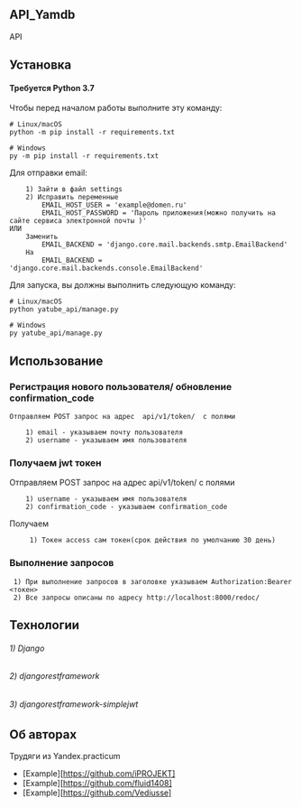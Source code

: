 ## API_Yamdb

API 
## Установка
#### **Требуется Python 3.7**

Чтобы перед началом работы выполните эту команду:
```
# Linux/macOS
python -m pip install -r requirements.txt

# Windows
py -m pip install -r requirements.txt
```

Для отправки email: 
```
    1) Зайти в файл settings
    2) Исправить переменные
        EMAIL_HOST_USER = 'example@domen.ru'
        EMAIL_HOST_PASSWORD = 'Пароль приложения(можно получить на сайте сервиса электронной почты )'
ИЛИ
    Заменить 
        EMAIL_BACKEND = 'django.core.mail.backends.smtp.EmailBackend'
    На
        EMAIL_BACKEND = 'django.core.mail.backends.console.EmailBackend'
```

Для запуска, вы должны выполнить следующую команду:
```
# Linux/macOS
python yatube_api/manage.py

# Windows
py yatube_api/manage.py
```
## Использование 
### Регистрация нового пользователя/ обновление confirmation_code
    Отправляем POST запрос на адрес  api/v1/token/  с полями 
```     
    1) email - указываем почту пользователя
    2) username - указываем имя пользователя
```

### Получаем jwt токен 
 Отправляем POST запрос на адрес  api/v1/token/  с полями 
```     
    1) username - указываем имя пользователя
    2) confirmation_code - указываем confirmation_code
```
Получаем
```
     1) Токен access сам токен(срок действия по умолчанию 30 день)
```
### Выполнение запросов
     1) При выполнение запросов в заголовке указываем Authorization:Bearer <токен>
     2) Все запросы описаны по адресу http://localhost:8000/redoc/

## Технологии
###### 1) Django
###### 2) djangorestframework
###### 3) djangorestframework-simplejwt


## Об авторах
Трудяги из Yandex.practicum

* [Example][https://github.com/iPROJEKT] 
* [Example][https://github.com/fluid1408] 
* [Example][https://github.com/Vediusse]